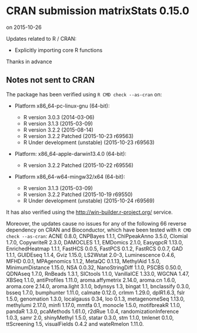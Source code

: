 # CRAN submission matrixStats 0.15.0
on 2015-10-26

Updates related to R / CRAN:

* Explicitly importing core R functions

Thanks in advance


## Notes not sent to CRAN
The package has been verified using `R CMD check --as-cran` on:

* Platform x86_64-pc-linux-gnu (64-bit):
  - R version 3.0.3 (2014-03-06)
  - R version 3.1.3 (2015-03-09)
  - R version 3.2.2 (2015-08-14)
  - R version 3.2.2 Patched (2015-10-23 r69563)
  - R Under development (unstable) (2015-10-23 r69563)

* Platform: x86_64-apple-darwin13.4.0 (64-bit):
  - R version 3.2.2 Patched (2015-10-22 r69556)

* Platform x86_64-w64-mingw32/x64 (64-bit):
  - R version 3.1.3 (2015-03-09)
  - R version 3.2.2 Patched (2015-10-19 r69550)
  - R Under development (unstable) (2015-10-24 r69569)

It has also verified using the <http://win-builder.r-project.org/> service.

Moreover, the updates cause no issues for any of the following
66 reverse dependency on CRAN and Bioconductor, which have been
tested with `R CMD check --as-cran`: ACNE 0.8.0, CNPBayes 1.1.1,
ChIPpeakAnno 3.5.0, Clomial 1.7.0, CopywriteR 2.3.0, DAMOCLES 1.1,
EMDomics 2.1.0, EasyqpcR 1.13.0, EnrichedHeatmap 1.1.1,
FastHCS 0.0.5, FastPCS 0.1.2, FastRCS 0.0.7, GAD 1.1.1,
GUIDEseq 1.1.4, Gviz 1.15.0, LS2Wstat 2.0-3, Luminescence 0.4.6,
MFHD 0.0.1, MPAgenomics 1.1.2, MetaQC 0.1.13, MethylAid 1.5.0,
MinimumDistance 1.15.0, NSA 0.0.32, NanoStringDiff 1.1.0,
PSCBS 0.50.0, QDNAseq 1.7.0, RnBeads 1.3.1, SICtools 1.1.0,
VanillaICE 1.33.0, WGCNA 1.47, XBSeq 1.1.0, antiProfiles 1.11.0,
aroma.affymetrix 2.14.0, aroma.cn 1.6.0, aroma.core 2.14.0,
aroma.light 3.1.0, bdynsys 1.3, bingat 1.1, bnclassify 0.3.0,
bsseq 1.7.0, bumphunter 1.11.0, calmate 0.12.0, crlmm 1.29.0,
dplR1.6.3, fslr 1.5.0, genomation 1.3.0, localgauss 0.34,
loo 0.1.3, metagenomeSeq 1.13.0, methylumi 2.17.0, minfi 1.17.0,
mmtfa 0.1, monocle 1.5.0, motifbreakR 1.1.0, pandaR 1.3.0,
pcaMethods 1.61.0, r2dRue 1.0.4, randomizationInference 1.0.3,
samr 2.0, shinyMethyl 1.5.0, statar 0.3.0, stm 1.1.0,
tmlenet 0.1.0, ttScreening 1.5, visualFields 0.4.2 and
wateRmelon 1.11.0.
